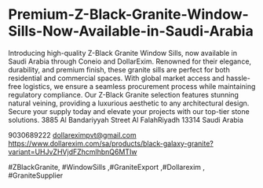 # Premium-Z-Black-Granite-Window-Sills-Now-Available-in-Saudi-Arabia
 Introducing high-quality Z-Black Granite Window Sills, now available in Saudi Arabia through Coneio and DollarExim. Renowned for their elegance, durability, and premium finish, these granite sills are perfect for both residential and commercial spaces. 
 With global market access and hassle-free logistics, we ensure a seamless procurement process while maintaining regulatory compliance. Our Z-Black Granite selection features stunning natural veining, providing a luxurious aesthetic to any architectural design. Secure your supply today and elevate your projects with our top-tier stone solutions.
3885 Al Bandariyyah Street   Al FalahRiyadh 13314  Saudi Arabia


9030689222
dollareximpvt@gmail.com
https://www.dollarexim.com/sa/products/black-galaxy-granite?variant=UHJvZHVjdFZhcmlhbnQ6MTIw 

 #ZBlackGranite, #WindowSills ,#GraniteExport ,#Dollarexim ,
#GraniteSupplier
